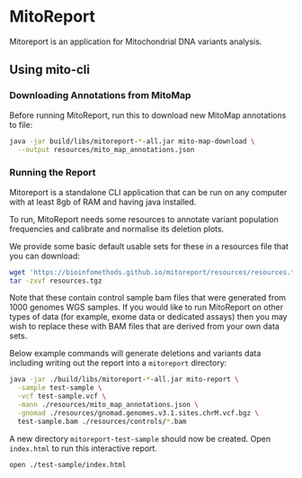 # MitoReport

Mitoreport is an application for Mitochondrial DNA variants analysis.

## Using mito-cli

### Downloading Annotations from MitoMap

Before running MitoReport, run this to download new MitoMap annotations to file: 

```bash
java -jar build/libs/mitoreport-*-all.jar mito-map-download \
  --output resources/mito_map_annotations.json
```

### Running the Report

Mitoreport is a standalone CLI application that can be run on any computer
with at least 8gb of RAM and having java installed.

To run, MitoReport needs some resources to annotate variant population frequencies and
calibrate and normalise its deletion plots.

We provide some basic default usable sets for these in a resources file that you can download:

```bash
wget 'https://bioinfomethods.github.io/mitoreport/resources/resources.tgz'
tar -zxvf resources.tgz 
```

Note that these contain control sample bam files that were generated from 1000 genomes 
WGS samples. If you would like to run MitoReport on other types of data (for example,
exome data or dedicated assays) then you may wish to replace these with 
BAM files that are derived from your own data sets.

Below example commands will generate deletions and variants data including writing out the 
report into a `mitoreport` directory:

```bash
java -jar ./build/libs/mitoreport-*-all.jar mito-report \
  -sample test-sample \
  -vcf test-sample.vcf \
  -mann ./resources/mito_map_annotations.json \
  -gnomad ./resources/gnomad.genomes.v3.1.sites.chrM.vcf.bgz \
  test-sample.bam ./resources/controls/*.bam
```

A new directory `mitoreport-test-sample` should now be created.  Open `index.html` to run this
interactive report.

```bash
open ./test-sample/index.html
```



